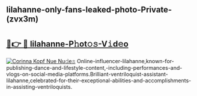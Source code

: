 ## lilahanne-only-fans​-leaked-photo​-Private-(zvx3m)


# <h2><a href="https://mediaupload.pro?title=lilahanne&ref=git">🔗👉 🔴 lilahanne-P𝚑ot𝚘𝚜-V𝚒d𝚎o</a></h2>

[![Corinna Kopf Nue Nu𝚍e𝚜](https://i.imgur.com/0qMVB7G.gif)](https://mediaupload.pro?title=lilahanne&ref=git)
Online-influencer-lilahanne,known-for-publishing-dance-and-lifestyle-content,-including-performances-and-vlogs-on-social-media-platforms.Brilliant-ventriloquist-assistant-lilahanne,celebrated-for-their-exceptional-abilities-and-accomplishments-in-assisting-ventriloquists.  
